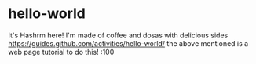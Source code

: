 # hello-world

It's Hashrm here! I'm made of coffee and dosas with delicious sides
https://guides.github.com/activities/hello-world/
the above mentioned is a web page tutorial to do this! :100
